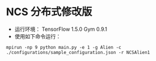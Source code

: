 # NCS 分布式修改版
- 运行环境：
TensorFlow 1.5.0
Gym 0.9.1
- 使用如下命令运行：
```
mpirun -np 9 python main.py -e 1 -g Alien -c ./configurations/sample_configuration.json -r NCSAlien1
```

